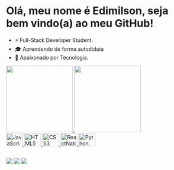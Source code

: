 # Olá, meu nome é Edimilson, seja bem vindo(a) ao meu GitHub!
- ⚡ Full-Stack Developer Student.
- 🎓 Aprendendo de forma autodidata
- 💬 Apaixonado por Tecnologia.

<div align="flex-start">
  <a href="https://github.com/valeedimilson">
  <img height="180em" src="https://github-readme-stats.vercel.app/api?username=valeedimilson&show_icons=true&theme=dark&include_all_commits=true&count_private=true"/>
  <img height="180em" src="https://github-readme-stats.vercel.app/api/top-langs/?username=valeedimilson&layout=compact&langs_count=7&theme=dark"/>
</div>

  
<div display="inline-block">
  <img alt="JavaScript" height="35" width="45" src="https://cdn.jsdelivr.net/gh/devicons/devicon/icons/javascript/javascript-original.svg"/>
  <img alt="HTML5" height="35" width="45" src="https://cdn.jsdelivr.net/gh/devicons/devicon/icons/html5/html5-original.svg" />
  <img alt="CSS3" height="35" width="45" src="https://cdn.jsdelivr.net/gh/devicons/devicon/icons/css3/css3-original.svg" />
  <img alt="ReactNative" height="35" width="45" src="https://cdn.jsdelivr.net/gh/devicons/devicon/icons/react/react-original.svg" />
  <img alt="Python" height="35" width="45" src="https://cdn.jsdelivr.net/gh/devicons/devicon/icons/python/python-original.svg"/>
</div>
  
##
  
<div>
<a href="https://www.linkedin.com/in/valeedimilson" target="_blank"><img src="https://img.shields.io/badge/-LinkedIn-%230077B5?style=for-the-badge&logo=linkedin&logoColor=white" target="_blank"></a> 
    <a href = "mailto:valeedimilson@gmail.com"><img src="https://img.shields.io/badge/-Gmail-%23333?style=for-the-badge&logo=gmail&logoColor=white" target="_blank"></a>
    <a href="https://instagram.com/valeedimilson" target="_blank"><img src="https://img.shields.io/badge/-Instagram-%23E4405F?style=for-the-badge&logo=instagram&logoColor=white" target="_blank"></a>
</div>
